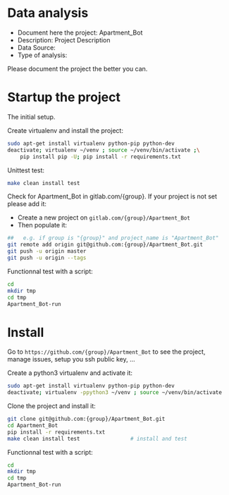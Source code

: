 # Data analysis
- Document here the project: Apartment_Bot
- Description: Project Description
- Data Source:
- Type of analysis:

Please document the project the better you can.

# Startup the project

The initial setup.

Create virtualenv and install the project:
```bash
sudo apt-get install virtualenv python-pip python-dev
deactivate; virtualenv ~/venv ; source ~/venv/bin/activate ;\
    pip install pip -U; pip install -r requirements.txt
```

Unittest test:
```bash
make clean install test
```

Check for Apartment_Bot in gitlab.com/{group}.
If your project is not set please add it:

- Create a new project on `gitlab.com/{group}/Apartment_Bot`
- Then populate it:

```bash
##   e.g. if group is "{group}" and project_name is "Apartment_Bot"
git remote add origin git@github.com:{group}/Apartment_Bot.git
git push -u origin master
git push -u origin --tags
```

Functionnal test with a script:

```bash
cd
mkdir tmp
cd tmp
Apartment_Bot-run
```

# Install

Go to `https://github.com/{group}/Apartment_Bot` to see the project, manage issues,
setup you ssh public key, ...

Create a python3 virtualenv and activate it:

```bash
sudo apt-get install virtualenv python-pip python-dev
deactivate; virtualenv -ppython3 ~/venv ; source ~/venv/bin/activate
```

Clone the project and install it:

```bash
git clone git@github.com:{group}/Apartment_Bot.git
cd Apartment_Bot
pip install -r requirements.txt
make clean install test                # install and test
```
Functionnal test with a script:

```bash
cd
mkdir tmp
cd tmp
Apartment_Bot-run
```
